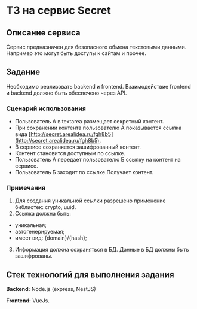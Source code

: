 # ТЗ на сервис Secret

## Описание сервиса
Сервис предназначен для безопасного обмена текстовыми данными. Например это могут быть доступы к сайтам и прочее.

## Задание
Необходимо реализовать backend и frontend. Взаимодействие frontend и backend должно быть обеспечено через API.

### Сценарий использования
*   Пользователь А в textarea размещает секретный контент.
*   При сохранении контента пользователю А показывается ссылка вида [http://secret.arealidea.ru/fgh8b5](http://secret.arealidea.ru/fgh8b5).
*   В сервисе сохраняется зашифрованный контент.
*   Контент становится доступным по ссылке.
*   Пользователь А передает пользователю Б ссылку на контент на сервисе.
*   Пользователь Б заходит по ссылке.Получает контент.

### Примечания
1. Для создания уникальной ссылки разрешено применение библиотек: crypto, uuid.
2. Ссылка должна быть:
*   уникальная;
*   автогенерируемая;
*   имеет вид: {domain}/{hash};
3. Информация должна сохраняться в БД. Данные в БД должны быть зашифрованы.


## Стек технологий для выполнения задания

**Backend:** Node.js (express, NestJS)

**Frontend:** VueJs.